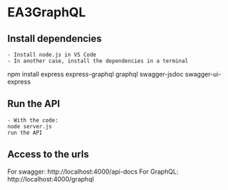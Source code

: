 # EA3GraphQL
 
## Install dependencies
    - Install node.js in VS Code
    - In another case, install the dependencies in a terminal 
npm install express express-graphql graphql swagger-jsdoc swagger-ui-express

## Run the API

    - With the code: 
    node server.js
    run the API

## Access to the urls

For swagger: http://localhost:4000/api-docs
For GraphQL: http://localhost:4000/graphql
